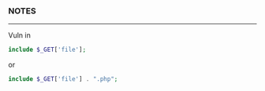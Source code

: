 ### NOTES

---

Vuln in

```php
include $_GET['file'];
```
or
```php
include $_GET['file'] . ".php";
```
